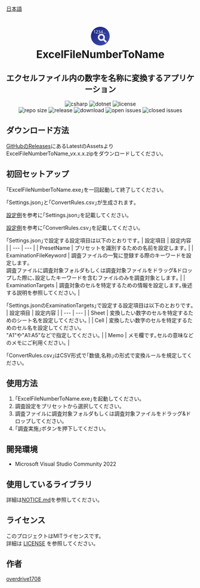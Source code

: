 [日本語](README.md)

<h1 align="center">
    <a href="https://github.com/overdrive1708/ExcelFileNumberToName">
        <img alt="ExcelFileNumberToName" src="docs/images/AppIconReadme.png" width="50" height="50">
    </a><br>
    ExcelFileNumberToName
</h1>

<h2 align="center">
    エクセルファイル内の数字を名称に変換するアプリケーション
</h2>

<div align="center">
    <img alt="csharp" src="https://img.shields.io/badge/csharp-blue.svg?style=plastic&logo=csharp">
    <img alt="dotnet" src="https://img.shields.io/badge/.NET-blue.svg?style=plastic&logo=dotnet">
    <img alt="license" src="https://img.shields.io/github/license/overdrive1708/ExcelFileNumberToName?style=plastic">
    <br>
    <img alt="repo size" src="https://img.shields.io/github/repo-size/overdrive1708/ExcelFileNumberToName?style=plastic&logo=github">
    <img alt="release" src="https://img.shields.io/github/release/overdrive1708/ExcelFileNumberToName?style=plastic&logo=github">
    <img alt="download" src="https://img.shields.io/github/downloads/overdrive1708/ExcelFileNumberToName/total?style=plastic&logo=github&color=brightgreen">
    <img alt="open issues" src="https://img.shields.io/github/issues-raw/overdrive1708/ExcelFileNumberToName?style=plastic&logo=github&color=brightgreen">
    <img alt="closed issues" src="https://img.shields.io/github/issues-closed-raw/overdrive1708/ExcelFileNumberToName?style=plastic&logo=github&color=brightgreen">
</div>

## ダウンロード方法

[GitHubのReleases](https://github.com/overdrive1708/ExcelFileNumberToName/releases)にあるLatestのAssetsよりExcelFileNumberToName_vx.x.x.zipをダウンロードしてください｡

## 初回セットアップ

｢ExcelFileNumberToName.exe｣を一回起動して終了してください｡

｢Settings.json｣と｢ConvertRules.csv｣が生成されます｡

[設定例](docs/設定例Settings.json)を参考に｢Settings.json｣を記載してください｡

[設定例](docs/設定例ConvertRules.csv)を参考に｢ConvertRules.csv｣を記載してください｡

｢Settings.json｣で設定する設定項目は以下のとおりです｡
| 設定項目 | 設定内容 |
| --- | --- |
| PresetName | プリセットを識別するための名前を設定します｡ |
| ExaminationFileKeyword | 調査ファイルの一覧に登録する際のキーワードを設定します｡<br>調査ファイルに調査対象フォルダもしくは調査対象ファイルをドラッグ&ドロップした際に､設定したキーワードを含むファイルのみを調査対象とします｡ |
| ExaminationTargets | 調査対象のセルを特定するための情報を設定します｡後述する説明を参照してください｡ |

｢Settings.jsonのExaminationTargets｣で設定する設定項目は以下のとおりです｡
| 設定項目 | 設定内容 |
| --- | --- |
| Sheet | 変換したい数字のセルを特定するためのシート名を設定してください｡ |
| Cell | 変換したい数字のセルを特定するためのセル名を設定してください｡<br>"A1"や"A1:A5"などで指定してください｡ |
| Memo | メモ欄です｡セルの意味などのメモにご利用ください｡ |

｢ConvertRules.csv｣はCSV形式で｢数値,名称｣の形式で変換ルールを規定してください｡

## 使用方法

1. ｢ExcelFileNumberToName.exe｣を起動してください｡
1. 調査設定をプリセットから選択してください｡
1. 調査ファイルに調査対象フォルダもしくは調査対象ファイルをドラッグ&ドロップしてください｡
1. ｢調査実施｣ボタンを押下してください｡

## 開発環境

- Microsoft Visual Studio Community 2022

## 使用しているライブラリ

詳細は[NOTICE.md](NOTICE.md)を参照してください｡

## ライセンス

このプロジェクトはMITライセンスです。  
詳細は [LICENSE](LICENSE) を参照してください。

## 作者

[overdrive1708](https://github.com/overdrive1708)
